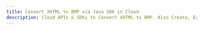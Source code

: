 ---title: Convert XHTML to BMP via Java SDK in Clouddescription: Cloud APIs & SDKs to Convert XHTML to BMP. Also Create, Edit & Render Microsoft Word & OpenOffice documents in the Cloud.---